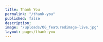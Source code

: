 ```yaml
---
title: Thank You
permalink: "/thank-you"
published: false
description: 
image: "/uploads/OG_featuredimage-live.jpg"
layout: pages/thank-you
---
```


